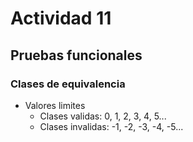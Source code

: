 # Actividad 11
## Pruebas funcionales
### Clases de equivalencia
- Valores limites
    - Clases validas: 0, 1, 2, 3, 4, 5...
    - Clases invalidas: -1, -2, -3, -4, -5...


